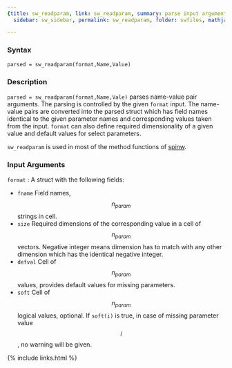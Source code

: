 ```yaml
---
{title: sw_readparam, link: sw_readparam, summary: parse input arguments, keywords: sample,
  sidebar: sw_sidebar, permalink: sw_readparam, folder: swfiles, mathjax: 'true'}

---
```

 
### Syntax
 
`parsed = sw_readparam(format,Name,Value)`
 
### Description
 
`parsed = sw_readparam(format,Name,Vale)` parses name-value pair
arguments. The parsing is controlled by the given `format` input. The
name-value pairs are converted into the parsed struct which has field
names identical to the given parameter names and corresponding values
taken from the input. `format` can also define required dimensionality of
a given value and default values for select parameters.
 
`sw_readparam` is used in most of the method functions of [spinw](spinw).
 
### Input Arguments
 
`format`
: A struct with the following fields:
  * `fname` Field names, $$n_{param}$$ strings in cell.
  * `size` Required dimensions of the corresponding value in a cell of
    $$n_{param}$$ vectors. Negative integer means dimension has to match with
    any other dimension which has the identical negative integer.
  * `defval` Cell of $$n_{param}$$ values, provides default values for
    missing parameters.
  * `soft` Cell of $$n_{param}$$ logical values, optional. If `soft(i)` is
    true, in case of missing parameter value $$i$$, no warning will be
    given.
 

{% include links.html %}
